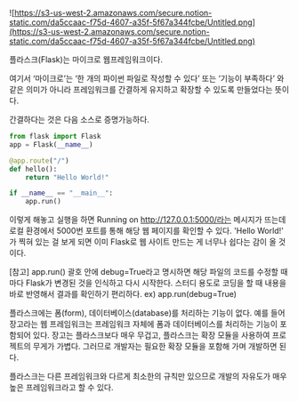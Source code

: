 ![https://s3-us-west-2.amazonaws.com/secure.notion-static.com/da5ccaac-f75d-4607-a35f-5f67a344fcbe/Untitled.png](https://s3-us-west-2.amazonaws.com/secure.notion-static.com/da5ccaac-f75d-4607-a35f-5f67a344fcbe/Untitled.png)

플라스크(Flask)는 마이크로 웹프레임워크이다.

여기서 ‘마이크로’는 ‘한 개의 파이썬 파일로 작성할 수 있다’ 또는 ‘기능이 부족하다’ 와 같은 의미가 아니라 프레임워크를 간결하게 유지하고 확장할 수 있도록 만들었다는 뜻이다.

간결하다는 것은 다음 소스로 증명가능하다.

```python
from flask import Flask
app = Flask(__name__)

@app.route("/")
def hello():
    return "Hello World!"

if __name__ == "__main__":
    app.run()
```

이렇게 해놓고 실행을 하면 Running on http://127.0.0.1:5000/라는 메시지가 뜨는데 로컬 환경에서 5000번 포트를 통해 해당 웹 페이지를 확인할 수 있다. 'Hello World!' 가 찍혀 있는 걸 보게 되면 이미 Flask로 웹 사이트 만드는 게 너무나 쉽다는 감이 올 것이다.

[참고] app.run() 괄호 안에 debug=True라고 명시하면 해당 파일의 코드를 수정할 때마다 Flask가 변경된 것을 인식하고 다시 시작한다. 스터디 용도로 코딩을 할 때 내용을 바로 반영해서 결과를 확인하기 편리하다. ex) app.run(debug=True)

플라스크에는 폼(form), 데이터베이스(database)를 처리하는 기능이 없다. 예를 들어 장고라는 웹 프레임워크는 프레임워크 자체에 폼과 데이터베이스를 처리하는 기능이 포함되어 있다. 장고는 플라스크보다 매우 무겁고, 플라스크는 확장 모듈을 사용하여 프로젝트의 무게가 가볍다. 그러므로 개발자는 필요한 확장 모듈을 포함해 가며 개발하면 된다.

플라스크는 다른 프레임워크와 다르게 최소한의 규칙만 있으므로 개발의 자유도가 매우 높은 프레임워크라고 할 수 있다.
